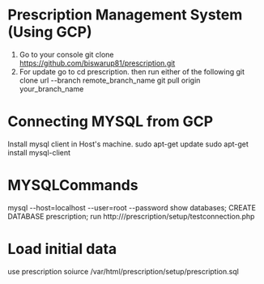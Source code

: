 # Prescription Management System (Using GCP)

1. Go to your console git clone https://github.com/biswarup81/prescription.git
2. For update go to cd prescription. then run either of the following
git clone url --branch remote_branch_name
git pull origin your_branch_name

# Connecting MYSQL from GCP

Install mysql client in Host's machine.
sudo apt-get update
sudo apt-get install mysql-client

# MYSQLCommands
mysql --host=localhost --user=root --password
show databases;
CREATE DATABASE prescription;
run http://<HOST>/prescription/setup/testconnection.php

# Load initial data
use prescription
soiurce /var/html/prescription/setup/prescription.sql



